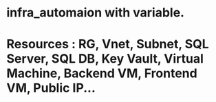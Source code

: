 # infra_automaion with variable. 
# Resources : RG, Vnet, Subnet, SQL Server, SQL DB, Key Vault, Virtual Machine, Backend VM, Frontend VM, Public IP...
